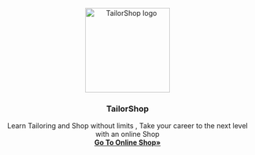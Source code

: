 <p align="center">
  <a href="https://coursera.org/">
<img src="https://ikhodabande.github.io/TailorShop/images/Logo-large.png" alt="TailorShop logo" width="172" height="172">
    </a>
  </p>
  
  <h3 align="center">TailorShop</h3>
  <P align="center">
  Learn Tailoring and Shop without limits , Take your career to the next level with an online Shop
  <br>
  <a href="https://ikhodabande.github.io/TailorShop/Index.html"><strong>Go To Online Shop»</strong></a>
  </P>
